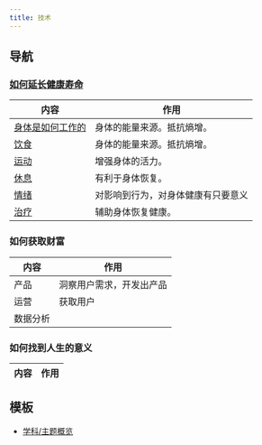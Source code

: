 ```yaml
---
title: 技术
---
```




## 导航
### [如何延长健康寿命](../problem/how-to-have-a-longer-healthy-life/readme.md)
| 内容                   |         作用          |
|-------------------------|------------------------------|
| [身体是如何工作的](./health/base/readme.md)       |  身体的能量来源。抵抗熵增。 |
| [饮食](./health/nutrition/readme.md)       |  身体的能量来源。抵抗熵增。 |
| [运动](./health/sport/readmd.md)    |   增强身体的活力。  |
| [休息](./health/rest/readme.md)    |   有利于身体恢复。  | 
| [情绪](./health/mood/readme.md)    |  对影响到行为，对身体健康有只要意义   |
| [治疗](./health/treatment/readme.md)    |    辅助身体恢复健康。  |

### 如何获取财富
| 内容                   |         作用          |
|-------------------------|------------------------------|
|   产品     |   洞察用户需求，开发出产品 |
|   运营     |   获取用户 |
| 数据分析   | |


### 如何找到人生的意义
| 内容                   |         作用          |
|-------------------------|------------------------------|



## 模板
* [学科/主题概览](../personal/sop/content/subject.md)

